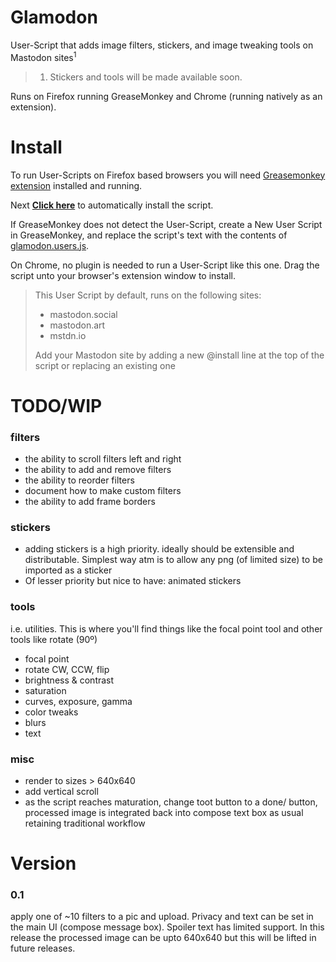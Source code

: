# Glamodon
User-Script that adds image filters, stickers, and image tweaking tools on Mastodon sites<sup>1</sup>

> 1. Stickers and tools will be made available soon.

Runs on Firefox running GreaseMonkey and Chrome (running natively as an extension).

# Install

To run User-Scripts on Firefox based browsers you will need [Greasemonkey extension](https://addons.mozilla.org/en-US/firefox/addon/greasemonkey/) installed and running. 

Next **[Click here](https://raw.githubusercontent.com/spaceottercode/glamodon/master/glamodon.user.js)** to automatically install the script.

If GreaseMonkey does not detect the User-Script, create a New User Script in GreaseMonkey, and replace the script's text with the contents of [glamodon.users.js](https://raw.githubusercontent.com/spaceottercode/glamodon/master/glamodon.user.js).

On Chrome, no plugin is needed to run a User-Script like this one. Drag the script unto your browser's extension window to install. 


> This User Script by default, runs on the following sites:
>
>   * mastodon.social
>   * mastodon.art
>   * mstdn.io
> 
>   Add your Mastodon site by adding a new @install line at the top of the script or replacing an existing one


# TODO/WIP

### filters

* the ability to scroll filters left and right
* the ability to add and remove filters
* the ability to reorder filters
* document how to make custom filters
* the ability to add frame borders

### stickers

* adding stickers is a high priority. ideally should be extensible and distributable. 
  Simplest way atm is to allow any png (of limited size) to be imported as a sticker 
* Of lesser priority but nice to have: animated stickers

### tools

i.e. utilities. This is where you'll find things like the focal point tool and other tools like rotate (90º)

* focal point
* rotate CW, CCW, flip
* brightness & contrast
* saturation
* curves, exposure, gamma
* color tweaks
* blurs
* text

### misc

* render to sizes > 640x640
* add vertical scroll
* as the script reaches maturation, change toot button to a done/ button, processed image is integrated back
into compose text box as usual retaining traditional workflow

# Version

### 0.1

apply one of ~10 filters to a pic and upload. Privacy and text can be set in the main UI (compose message box). Spoiler text has limited support. In this release the processed image can be upto 640x640 but this will be lifted in future releases.


